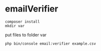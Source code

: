 # emailVerifier

    composer install
    mkdir var 
put files to folder var

    php bin/console email:verifier example.csv

